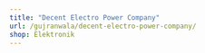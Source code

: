 ```yaml
---
title: "Decent Electro Power Company"
url: /gujranwala/decent-electro-power-company/
shop: Elektronik
---
```


